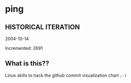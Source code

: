 # ping

## HISTORICAL ITERATION
2004-10-14

Incremented: 2691

## What is this?? 
Linux skills to hack the github commit visualization chart `;-)`
